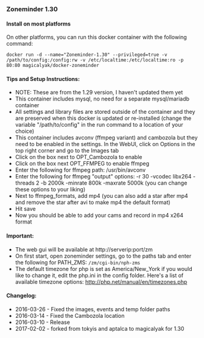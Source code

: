 ### Zoneminder 1.30

#### Install on most platforms

On other platforms, you can run this docker container with the following command:

`docker run -d --name="Zoneminder-1.30" --privileged=true -v /path/to/config:/config:rw -v /etc/localtime:/etc/localtime:ro -p 80:80 magicalyak/docker-zoneminder`

#### Tips and Setup Instructions:
- NOTE: These are from the 1.29 version, I haven't updated them yet
- This container includes mysql, no need for a separate mysql/mariadb container
- All settings and library files are stored outside of the container and they are preserved when this docker is updated or re-installed (change the variable "/path/to/config" in the run command to a location of your choice)
- This container includes avconv (ffmpeg variant) and cambozola but they need to be enabled in the settings. In the WebUI, click on Options in the top right corner and go to the Images tab
- Click on the box next to OPT_Cambozola to enable
- Click on the box next OPT_FFMPEG to enable ffmpeg
- Enter the following for ffmpeg path: /usr/bin/avconv
- Enter the following for ffmpeg "output" options: -r 30 -vcodec libx264 -threads 2 -b 2000k -minrate 800k -maxrate 5000k (you can change these options to your liking)
- Next to ffmpeg_formats, add mp4 (you can also add a star after mp4 and remove the star after avi to make mp4 the default format)
- Hit save
- Now you should be able to add your cams and record in mp4 x264 format

#### Important:
- The web gui will be available at http://serverip:port/zm
- On first start, open zoneminder settings, go to the paths tab and enter the following for PATH_ZMS: ```/zm/cgi-bin/nph-zms```
- The default timezone for php is set as America/New_York if you would like to change it, edit the php.ini in the config folder. Here's a list of available timezone options: http://php.net/manual/en/timezones.php

#### Changelog:  
- 2016-03-26 - Fixed the images, events and temp folder paths
- 2016-03-14 - Fixed the Cambozola location
- 2016-03-10 - Release
- 2017-02-02 - forked from tokyis and aptalca to magicalyak for 1.30
